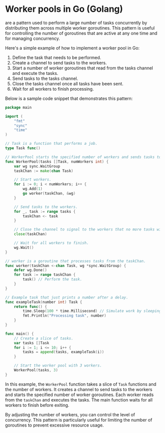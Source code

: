 # Worker pools in Go (Golang) 
are a pattern used to perform a large number of tasks concurrently by distributing them across multiple worker goroutines. This pattern is useful for controlling the number of goroutines that are active at any one time and for managing concurrency.

Here's a simple example of how to implement a worker pool in Go:

1. Define the task that needs to be performed.
2. Create a channel to send tasks to the workers.
3. Start a number of worker goroutines that read from the tasks channel and execute the tasks.
4. Send tasks to the tasks channel.
5. Close the tasks channel once all tasks have been sent.
6. Wait for all workers to finish processing.

Below is a sample code snippet that demonstrates this pattern:

```go
package main

import (
	"fmt"
	"sync"
	"time"
)

// Task is a function that performs a job.
type Task func()

// WorkerPool starts the specified number of workers and sends tasks to them.
func WorkerPool(tasks []Task, numWorkers int) {
	var wg sync.WaitGroup
	taskChan := make(chan Task)

	// Start workers.
	for i := 0; i < numWorkers; i++ {
		wg.Add(1)
		go worker(taskChan, &wg)
	}

	// Send tasks to the workers.
	for _, task := range tasks {
		taskChan <- task
	}

	// Close the channel to signal to the workers that no more tasks will be sent.
	close(taskChan)

	// Wait for all workers to finish.
	wg.Wait()
}

// worker is a goroutine that processes tasks from the taskChan.
func worker(taskChan <-chan Task, wg *sync.WaitGroup) {
	defer wg.Done()
	for task := range taskChan {
		task() // Perform the task.
	}
}

// Example task that just prints a number after a delay.
func exampleTask(number int) Task {
	return func() {
		time.Sleep(100 * time.Millisecond) // Simulate work by sleeping.
		fmt.Println("Processing task", number)
	}
}

func main() {
	// Create a slice of tasks.
	var tasks []Task
	for i := 1; i <= 10; i++ {
		tasks = append(tasks, exampleTask(i))
	}

	// Start the worker pool with 3 workers.
	WorkerPool(tasks, 3)
}
```

In this example, the `WorkerPool` function takes a slice of `Task` functions and the number of workers. It creates a channel to send tasks to the workers and starts the specified number of worker goroutines. Each worker reads from the `taskChan` and executes the tasks. The main function waits for all workers to finish before exiting.

By adjusting the number of workers, you can control the level of concurrency. This pattern is particularly useful for limiting the number of goroutines to prevent excessive resource usage.